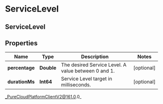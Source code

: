 # ServiceLevel

## ServiceLevel

## Properties

|Name | Type | Description | Notes|
|------------ | ------------- | ------------- | -------------|
| **percentage** | **Double** | The desired Service Level. A value between 0 and 1. | [optional] |
| **durationMs** | **Int64** | Service Level target in milliseconds. | [optional] |



_PureCloudPlatformClientV2@161.0.0_
